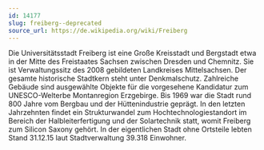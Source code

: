 ```yaml
---
id: 14177
slug: freiberg--deprecated
source_url: https://de.wikipedia.org/wiki/Freiberg
---
```


Die Universitätsstadt Freiberg ist eine Große Kreisstadt und Bergstadt etwa in der Mitte des Freistaates Sachsen zwischen Dresden und Chemnitz. Sie ist Verwaltungssitz des 2008 gebildeten Landkreises Mittelsachsen. Der gesamte historische Stadtkern steht unter Denkmalschutz. Zahlreiche Gebäude sind ausgewählte Objekte für die vorgesehene Kandidatur zum UNESCO-Welterbe Montanregion Erzgebirge. Bis 1969 war die Stadt rund 800 Jahre vom Bergbau und der Hüttenindustrie geprägt. In den letzten Jahrzehnten findet ein Strukturwandel zum Hochtechnologiestandort im Bereich der Halbleiterfertigung und der Solartechnik statt, womit Freiberg zum Silicon Saxony gehört. In der eigentlichen Stadt ohne Ortsteile lebten Stand 31.12.15 laut Stadtverwaltung 39.318 Einwohner.
